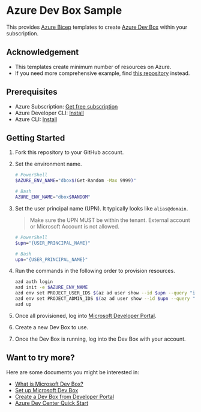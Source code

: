 # Azure Dev Box Sample

This provides [Azure Bicep](https://learn.microsoft.com/azure/azure-resource-manager/bicep/overview) templates to create [Azure Dev Box](https://learn.microsoft.com/azure/dev-box/overview-what-is-microsoft-dev-box) within your subscription.

## Acknowledgement

- This templates create minimum number of resources on Azure.
- If you need more comprehensive example, find [this repository](https://github.com/Azure-Samples/Devcenter) instead.

## Prerequisites

- Azure Subscription: [Get free subscription](https://azure.microsoft.com/free)
- Azure Developer CLI: [Install](https://learn.microsoft.com/azure/developer/azure-developer-cli/install-azd)
- Azure CLI: [Install](https://learn.microsoft.com/cli/azure/install-azure-cli)

## Getting Started

1. Fork this repository to your GitHub account.
1. Set the environment name.

   ```bash
   # PowerShell
   $AZURE_ENV_NAME="dbox$(Get-Random -Max 9999)"

   # Bash
   AZURE_ENV_NAME="dbox$RANDOM"
   ```

1. Set the user principal name (UPN). It typically looks like `alias@domain`.

   > Make sure the UPN MUST be within the tenant. External account or Microsoft Account is not allowed.

   ```bash
   # PowerShell
   $upn="{USER_PRINCIPAL_NAME}"

   # Bash
   upn="{USER_PRINCIPAL_NAME}"
   ```

1. Run the commands in the following order to provision resources.

   ```bash
   azd auth login
   azd init -e $AZURE_ENV_NAME
   azd env set PROJECT_USER_IDS $(az ad user show --id $upn --query "id" -o tsv)
   azd env set PROJECT_ADMIN_IDS $(az ad user show --id $upn --query "id" -o tsv)
   azd up
   ```

1. Once all provisioned, log into [Microsoft Developer Portal](https://devportal.microsoft.com).
1. Create a new Dev Box to use.
1. Once the Dev Box is running, log into the Dev Box with your account.

## Want to try more?

Here are some documents you might be interested in:

- [What is Microsoft Dev Box?](https://learn.microsoft.com/azure/dev-box/overview-what-is-microsoft-dev-box)
- [Set up Microsoft Dev Box](https://learn.microsoft.com/azure/dev-box/quickstart-configure-dev-box-service)
- [Create a Dev Box from Developer Portal](https://learn.microsoft.com/azure/dev-box/quickstart-create-dev-box)
- [Azure Dev Center Quick Start](https://github.com/Azure-Samples/Devcenter)
